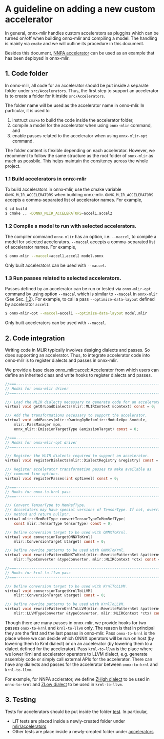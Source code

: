 # A guideline on adding a new custom accelerator

In general, onnx-mlir handles custom accelerators as pluggins which can be turned on/off when building onnx-mlir and compiling a model. The handling is mainly via `cmake` and we will outline its procedure in this document.

Besides this document, [NNPA accelerator](../src/Accelerators/NNPA) can be used as an example that has been deployed in onnx-mlir.

## 1. Code folder
In onnx-mlir, all code for an accelerator should be put inside a separate folder under `src/Accelerators`. Thus, the first step to support an accelerator is to create a folder for it inside `src/Accelerators`.

The folder name will be used as the accelerator name in onnx-mlir. In particular, it is used to
1. instruct `cmake` to build the code inside the accelerator folder,
2. compile a model for the accelerator when using `onnx-mlir` command, and
3. enable passes related to the accelerator when using `onnx-mlir-opt` command.

The folder content is flexible depending on each accelerator. However, we recomment to follow the same structure as the root folder of `onnx-mlir` as much as possbile. This helps maintain the consitency across the whole project.

### 1.1 Build accelerators in onnx-mlir
To build accelerators in onnx-mlir, use the cmake variable `ONNX_MLIR_ACCELERATORS` when building onnx-mlir. `ONNX_MLIR_ACCELERATORS` accepts a comma-separated list of accelerator names. For example,
```bash
$ cd build
$ cmake .. -DONNX_MLIR_ACCELERATORS=accel1,accel2
```

### 1.2 Compile a model to run with selected accelerators.
The compiler command `onnx-mlir` has an option, i.e. `--maccel`, to compile a model for selected accelerators. `--maccel` accepts a comma-separated list of accelerator names. For example,

```bash
$ onnx-mlir --maccel=accel1,accel2 model.onnx
```

Only built accelerators can be used with `--maccel`.

### 1.3 Run passes related to selected accelerators.
Passes defined by an accelerator can be run or tested via `onnx-mlir-opt` command by using option `--maccel` which is similar to `--maccel` in `onnx-mlir` (See Sec. [1.2](#1.2-compile-a-model-to-run-with-selected-accelerators)). For example, to call a pass `--optimize-data-layout` defined by accelerator `accel1`:

```bash
$ onnx-mlir-opt --maccel=accel1 --optimize-data-layout model.mlir
```

Only built accelerators can be used with `--maccel`.

## 2. Code integration

Writing code in MLIR typically involves desiging dialects and passes. So does supporting an accelerator. Thus, to integrate accelerator code into onnx-mlir is to register dialects and passes in onnx-mlir.

We provide a base class [onnx_mlir::accel::Accelerator](../src/Accelerators/Accelerator.hpp) from which users can define an inherited class and write hooks to register dialects and passes.

```C
//===--------------------------------------------------------------------===//
// Hooks for onnx-mlir driver
//===--------------------------------------------------------------------===//

/// Load the MLIR dialects necessary to generate code for an accelerator.
virtual void getOrLoadDialects(mlir::MLIRContext &context) const = 0;

/// Add the transformations necessary to support the accelerator.
virtual void addPasses(mlir::OwningOpRef<mlir::ModuleOp> &module,
    mlir::PassManager &pm,
    onnx_mlir::EmissionTargetType &emissionTarget) const = 0;

//===--------------------------------------------------------------------===//
// Hooks for onnx-mlir-opt driver
//===--------------------------------------------------------------------===//

/// Register the MLIR dialects required to support an accelerator.
virtual void registerDialects(mlir::DialectRegistry &registry) const = 0;

/// Register accelerator transformation passes to make available as
/// command line options.
virtual void registerPasses(int optLevel) const = 0;

//===--------------------------------------------------------------------===//
// Hooks for onnx-to-krnl pass
//===--------------------------------------------------------------------===//

/// Convert TensorType to MemRefType.
/// Acccelators may have special versions of TensorType. If not, override this
/// method and return nullptr.
virtual mlir::MemRefType convertTensorTypeToMemRefType(
    const mlir::TensorType tensorType) const = 0;

/// Define conversion target to be used with ONNXToKrnl.
virtual void conversionTargetONNXToKrnl(
    mlir::ConversionTarget &target) const = 0;

/// Define rewrite patterns to be used with ONNXToKrnl.
virtual void rewritePatternONNXToKrnl(mlir::RewritePatternSet &patterns,
    mlir::TypeConverter &typeConverter, mlir::MLIRContext *ctx) const = 0;

//===--------------------------------------------------------------------===//
// Hooks for krnl-to-llvm pass
//===--------------------------------------------------------------------===//

/// Define conversion target to be used with KrnlToLLVM.
virtual void conversionTargetKrnlToLLVM(
    mlir::ConversionTarget &target) const = 0;

/// Define rewrite patterns to be used with KrnlToLLVM.
virtual void rewritePatternKrnlToLLVM(mlir::RewritePatternSet &patterns,
    mlir::LLVMTypeConverter &typeConverter, mlir::MLIRContext *ctx) const = 0;
```

Though there are many passes in onnx-mlir, we provide hooks for two passes `onnx-to-krnl` and `krnl-to-llvm` only. The reason is that in principal they are the first and the last passes in onnx-mlir. Pass `onnx-to-krnl` is the place where we can decide which ONNX operators will be run on host (by lowering them to Krnl dialect) or on an accelerator (by lowering them to a dialect defined for the accelerator). Pass `krnl-to-llvm` is the place where we lower Krnl and accelerator operators to LLVM dialect, e.g. generate assembly code or simply call external APIs for the accelerator. There can have any dialects and passes for the accelerator between `onnx-to-krnl` and `krnl-to-llvm`.

For example, for NNPA acclerator, we define [ZHigh dialect](../src/Accelerators/NNPA/Dialect/ZHigh) to be used in `onnx-to-krnl` and [ZLow dialect](../src/Accelerators/Dialect/ZLow) to be used in `krnl-to-llvm`.

## 3. Testing

Tests for accelerators should be put inside the folder [test](../test). In particular,
- LIT tests are placed inside a newly-created folder under [mlir/accelerators](../test/mlir/accelerators)
- Other tests are place inside a newly-created folder under [accelerators](../test/accelerators)
